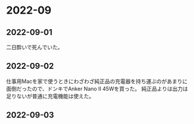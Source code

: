 # 2022-09

## 2022-09-01

二日酔いで死んでいた。

## 2022-09-02

仕事用Macを家で使うときにわざわざ純正品の充電器を持ち運ぶのがあまりに面倒だったので、ドンキでAnker Nano II 45Wを買った。
純正品よりは出力は足りないが普通に充電機能は使えた。

## 2022-09-03
